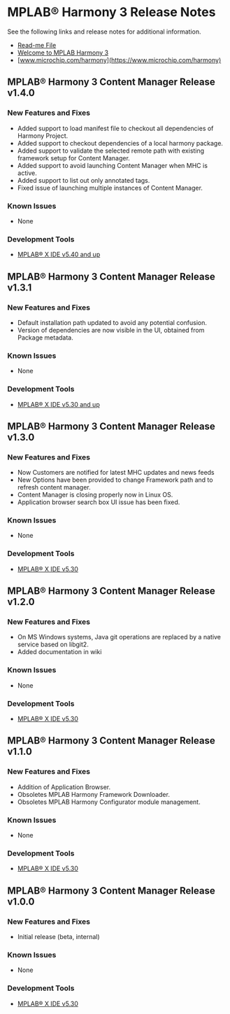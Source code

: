 # MPLAB® Harmony 3 Release Notes

See the following links and release notes for additional information.
 - [Read-me File](./readme.md)
 - [Welcome to MPLAB Harmony 3](https://github.com/Microchip-MPLAB-Harmony/Microchip-MPLAB-Harmony.github.io/wiki)
 - [www.microchip.com/harmony](https://www.microchip.com/harmony)

## MPLAB® Harmony 3 Content Manager Release v1.4.0

### New Features and Fixes
- Added support to load manifest file to checkout all dependencies of Harmony Project. 
- Added support to checkout dependencies of a local harmony package.
- Added support to validate the selected remote path with existing framework setup for Content Manager.
- Added support to avoid launching Content Manager when MHC is active.
- Added support to list out only annotated tags.
- Fixed issue of launching multiple instances of Content Manager.

### Known Issues
- None

### Development Tools
- [MPLAB® X IDE v5.40 and up](https://www.microchip.com/mplab/mplab-x-ide)

## MPLAB® Harmony 3 Content Manager Release v1.3.1

### New Features and Fixes
- Default installation path updated to avoid any potential confusion.
- Version of dependencies are now visible in the UI, obtained from Package metadata.

### Known Issues
- None

### Development Tools
- [MPLAB® X IDE v5.30 and up](https://www.microchip.com/mplab/mplab-x-ide)

## MPLAB® Harmony 3 Content Manager Release v1.3.0

### New Features and Fixes
- Now Customers are notified for latest MHC updates and news feeds
- New Options have been provided to change Framework path and to refresh content manager.
- Content Manager is closing properly now in Linux OS.
- Application browser search box UI issue has been fixed.


### Known Issues
- None

### Development Tools
- [MPLAB® X IDE v5.30](https://www.microchip.com/mplab/mplab-x-ide)

## MPLAB® Harmony 3 Content Manager Release v1.2.0

### New Features and Fixes
- On MS Windows systems, Java git operations are replaced by a native service based on libgit2.
- Added documentation in wiki

### Known Issues
- None

### Development Tools
- [MPLAB® X IDE v5.30](https://www.microchip.com/mplab/mplab-x-ide)

## MPLAB® Harmony 3 Content Manager Release v1.1.0

### New Features and Fixes
- Addition of Application Browser.
- Obsoletes MPLAB Harmony Framework Downloader.
- Obsoletes MPLAB Harmony Configurator module management.

### Known Issues
- None

### Development Tools
- [MPLAB® X IDE v5.30](https://www.microchip.com/mplab/mplab-x-ide)

## MPLAB® Harmony 3 Content Manager Release v1.0.0

### New Features and Fixes
- Initial release (beta, internal)

### Known Issues
- None

### Development Tools
- [MPLAB® X IDE v5.30](https://www.microchip.com/mplab/mplab-x-ide)
